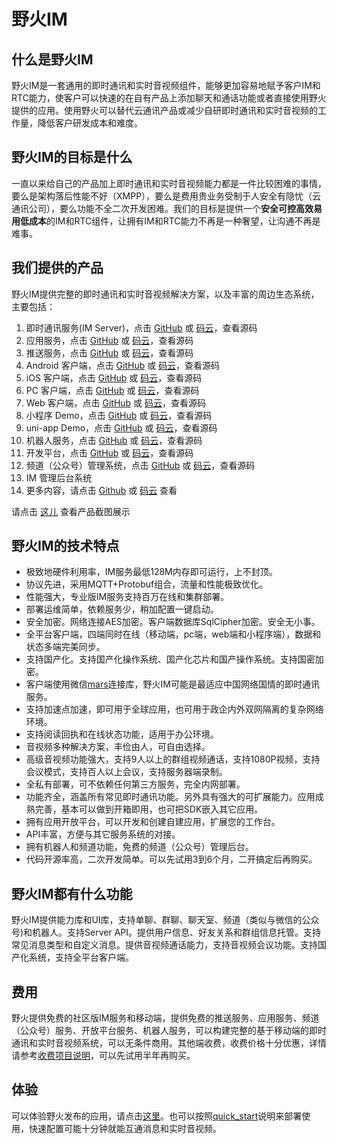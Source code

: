 # 野火IM
## 什么是野火IM
野火IM是一套通用的即时通讯和实时音视频组件，能够更加容易地赋予客户IM和RTC能力，使客户可以快速的在自有产品上添加聊天和通话功能或者直接使用野火提供的应用。使用野火可以替代云通讯产品或减少自研即时通讯和实时音视频的工作量，降低客户研发成本和难度。

## 野火IM的目标是什么
一直以来给自己的产品加上即时通讯和实时音视频能力都是一件比较困难的事情，要么是架构落后性能不好（XMPP），要么是费用贵业务受制于人安全有隐忧（云通讯公司），要么功能不全二次开发困难。我们的目标是提供一个**安全可控高效易用低成本**的IM和RTC组件，让拥有IM和RTC能力不再是一种奢望，让沟通不再是难事。

## 我们提供的产品
野火IM提供完整的即时通讯和实时音视频解决方案，以及丰富的周边生态系统，主要包括：

1. 即时通讯服务(IM Server)，点击 [GitHub](https://github.com/wildfirechat/im-server) 或 [码云](https://gitee.com/wfchat/im-server)，查看源码
2. 应用服务，点击 [GitHub](https://github.com/wildfirechat/app-server) 或 [码云](https://gitee.com/wfchat/app-server)，查看源码
3. 推送服务，点击 [GitHub](https://github.com/wildfirechat/push_server) 或 [码云](https://gitee.com/wfchat/push_server)，查看源码
4. Android 客户端，点击 [GitHub](https://github.com/wildfirechat/android-chat) 或 [码云](https://gitee.com/wfchat/android-chat)，查看源码
5. iOS 客户端，点击 [GitHub](https://github.com/wildfirechat/ios-chat) 或 [码云](https://gitee.com/wfchat/ios-chat)，查看源码
6. PC 客户端，点击 [GitHub](https://github.com/wildfirechat/vue-pc-chat) 或 [码云](https://gitee.com/wfchat/vue-pc-chat)，查看源码
7. Web 客户端，点击 [GitHub](https://github.com/wildfirechat/vue-chat) 或 [码云](https://gitee.com/wfchat/vue-chat)，查看源码
8. 小程序 Demo，点击 [GitHub](https://github.com/wildfirechat/wx-chat) 或 [码云](https://gitee.com/wfchat/wx-chat)，查看源码
9. uni-app Demo，点击 [GitHub](https://github.com/wildfirechat/uni-chat) 或 [码云](https://gitee.com/wfchat/uni-chat)，查看源码
10. 机器人服务，点击 [GitHub](https://github.com/wildfirechat/robot_server) 或 [码云](https://gitee.com/wfchat/robot_server)，查看源码
11. 开发平台，点击 [GitHub](https://github.com/wildfirechat/open-platform) 或 [码云](https://gitee.com/wfchat/open-platform)，查看源码
12. 频道（公众号）管理系统，点击 [GitHub](https://github.com/wildfirechat/channel-platform) 或 [码云](https://gitee.com/wfchat/channel-platform)，查看源码
13. IM 管理后台系统
14. 更多内容，请点击 [Github](https://github.com/wildfirechat) 或 [码云](https://gitee.com/wfchat) 查看

请点击 [这儿](https://static.wildfirechat.cn/wf-gallery.html) 查看产品截图展示

## 野火IM的技术特点
* 极致地硬件利用率，IM服务最低128M内存即可运行，上不封顶。
* 协议先进，采用MQTT+Protobuf组合，流量和性能极致优化。
* 性能强大，专业版IM服务支持百万在线和集群部署。
* 部署运维简单，依赖服务少，稍加配置一键启动。
* 安全加密。网络连接AES加密。客户端数据库SqlCipher加密。安全无小事。
* 全平台客户端，四端同时在线（移动端，pc端，web端和小程序端），数据和状态多端完美同步。
* 支持国产化。支持国产化操作系统、国产化芯片和国产操作系统。支持国密加密。
* 客户端使用微信[mars](https://github.com/tencent/mars)连接库，野火IM可能是最适应中国网络国情的即时通讯服务。
* 支持加速点加速，即可用于全球应用，也可用于政企内外双网隔离的复杂网络环境。
* 支持阅读回执和在线状态功能，适用于办公环境。
* 音视频多种解决方案，丰俭由人，可自由选择。
* 高级音视频功能强大，支持9人以上的群组视频通话，支持1080P视频，支持会议模式，支持百人以上会议，支持服务器端录制。
* 全私有部署，可不依赖任何第三方服务，完全内网部署。
* 功能齐全，涵盖所有常见即时通讯功能。另外具有强大的可扩展能力。应用成熟完善，基本可以做到开箱即用，也可把SDK嵌入其它应用。
* 拥有应用开放平台，可以开发和创建自建应用，扩展您的工作台。
* API丰富，方便与其它服务系统的对接。
* 拥有机器人和频道功能，免费的频道（公众号）管理后台。
* 代码开源率高，二次开发简单。可以先试用3到6个月，二开搞定后再购买。

## 野火IM都有什么功能
野火IM提供能力库和UI库，支持单聊、群聊、聊天室、频道（类似与微信的公众号)和机器人。支持Server API。提供用户信息、好友关系和群组信息托管。支持常见消息类型和自定义消息。提供音视频通话能力，支持音视频会议功能。支持国产化系统，支持全平台客户端。

## 费用
野火提供免费的社区版IM服务和移动端，提供免费的推送服务、应用服务、频道（公众号）服务、开放平台服务、机器人服务，可以构建完整的基于移动端的即时通讯和实时音视频系统，可以无条件商用。其他端收费，收费价格十分优惠，详情请参考[收费项目说明](price/README.md)，可以先试用半年再购买。

## 体验
可以体验野火发布的应用，请点击[这里](demo/README.md)。也可以按照[quick_start](quick_start/README.md)说明来部署使用，快速配置可能十分钟就能互通消息和实时音视频。
